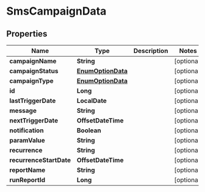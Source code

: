 

# SmsCampaignData


## Properties

| Name | Type | Description | Notes |
|------------ | ------------- | ------------- | -------------|
|**campaignName** | **String** |  |  [optional] |
|**campaignStatus** | [**EnumOptionData**](EnumOptionData.md) |  |  [optional] |
|**campaignType** | [**EnumOptionData**](EnumOptionData.md) |  |  [optional] |
|**id** | **Long** |  |  [optional] |
|**lastTriggerDate** | **LocalDate** |  |  [optional] |
|**message** | **String** |  |  [optional] |
|**nextTriggerDate** | **OffsetDateTime** |  |  [optional] |
|**notification** | **Boolean** |  |  [optional] |
|**paramValue** | **String** |  |  [optional] |
|**recurrence** | **String** |  |  [optional] |
|**recurrenceStartDate** | **OffsetDateTime** |  |  [optional] |
|**reportName** | **String** |  |  [optional] |
|**runReportId** | **Long** |  |  [optional] |



